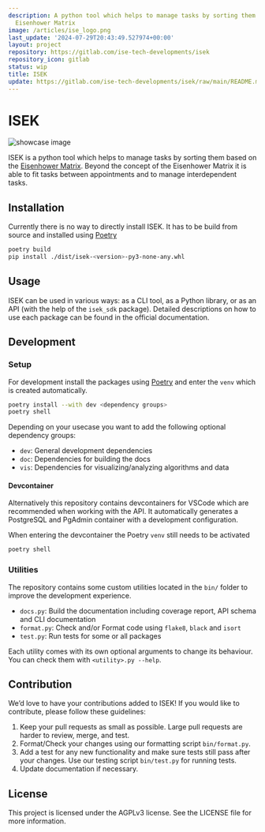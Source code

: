 ```yaml
---
description: A python tool which helps to manage tasks by sorting them based on the
  Eisenhower Matrix
image: /articles/ise_logo.png
last_update: '2024-07-29T20:43:49.527974+00:00'
layout: project
repository: https://gitlab.com/ise-tech-developments/isek
repository_icon: gitlab
status: wip
title: ISEK
update: https://gitlab.com/ise-tech-developments/isek/raw/main/README.md
---
```


# ISEK

![showcase image](https://gitlab.com/ise-tech-developments/isek/raw/main/docs/assets/logo.png)

ISEK is a python tool which helps to manage tasks by sorting them based on the [Eisenhower Matrix](https://en.wikipedia.org/wiki/Time_management#The_Eisenhower_Method). Beyond the concept of the Eisenhower Matrix
it is able to fit tasks between appointments and to manage interdependent tasks.

## Installation

Currently there is no way to directly install ISEK. It has to be build from source and installed using [Poetry](https://python-poetry.org/docs/)

```bash
poetry build
pip install ./dist/isek-<version>-py3-none-any.whl
```

## Usage

ISEK can be used in various ways: as a CLI tool, as a Python library, or as an API (with the help of the `isek_sdk` package). Detailed descriptions on how to use each package can be found in the official documentation.

## Development

### Setup

For development install the packages using [Poetry](https://python-poetry.org/docs/) and enter the `venv` which is created automatically.

```bash
poetry install --with dev <dependency groups>
poetry shell
```

Depending on your usecase you want to add the following optional dependency groups:

- `dev`: General development dependencies
- `doc`: Dependencies for building the docs
- `vis`: Dependencies for visualizing/analyzing algorithms and data

#### Devcontainer

Alternatively this repository contains devcontainers for VSCode which are recommended when working with the API. It automatically generates a PostgreSQL and PgAdmin container with a development configuration.

When entering the devcontainer the Poetry `venv` still needs to be activated

```bash
poetry shell
```

### Utilities

The repository contains some custom utilities located in the `bin/` folder to improve the development experience.

- `docs.py`: Build the documentation including coverage report, API schema and CLI documentation
- `format.py`: Check and/or Format code using `flake8`, `black` and `isort`
- `test.py`: Run tests for some or all packages

Each utility comes with its own optional arguments to change its behaviour. You can check them with `<utility>.py --help`.

## Contribution

We’d love to have your contributions added to ISEK! If you would like to contribute, please follow these guidelines:

1. Keep your pull requests as small as possible. Large pull requests are harder to review, merge, and test.
2. Format/Check your changes using our formatting script `bin/format.py`.
3. Add a test for any new functionality and make sure tests still pass after your changes. Use our testing script `bin/test.py` for running tests.
4. Update documentation if necessary.

## License

This project is licensed under the AGPLv3 license. See the LICENSE file for more information.